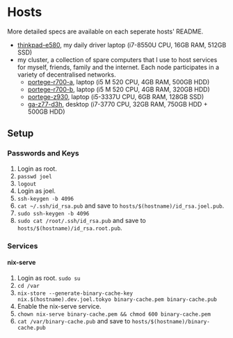 # Hosts

More detailed specs are available on each seperate hosts' README.

- [thinkpad-e580](thinkpad-e580#readme), my daily driver laptop (i7-8550U CPU, 16GB RAM, 512GB SSD)
- my cluster, a collection of spare computers that I use to host services for myself, friends, family and the internet. Each node participates in a variety of decentralised networks.
  - [portege-r700-a](portege-r700-a#readme), laptop (i5 M 520 CPU, 4GB RAM, 500GB HDD)
  - [portege-r700-b](portege-r700-b#readme), laptop (i5 M 520 CPU, 4GB RAM, 320GB HDD)
  - [portege-z930](portege-z930#readme), laptop (i5-3337U CPU, 6GB RAM, 128GB SSD)
  - [ga-z77-d3h](ga-z77-d3h#readme), desktop (i7-3770 CPU, 32GB RAM, 750GB HDD + 500GB HDD)

## Setup

### Passwords and Keys

1. Login as root.
2. `passwd joel`
3. `logout`
4. Login as joel.
5. `ssh-keygen -b 4096`
6. `cat ~/.ssh/id_rsa.pub` and save to `hosts/$(hostname)/id_rsa.joel.pub`.
7. `sudo ssh-keygen -b 4096`
8. `sudo cat /root/.ssh/id_rsa.pub` and save to `hosts/$(hostname)/id_rsa.root.pub`.

### Services

#### nix-serve

1. Login as root.
   `sudo su`
2. `cd /var`
3. `nix-store --generate-binary-cache-key nix.$(hostname).dev.joel.tokyo binary-cache.pem binary-cache.pub`
4. Enable the nix-serve service. <!-- chown: invalid user: ‘nix-serve’ -->
5. `chown nix-serve binary-cache.pem && chmod 600 binary-cache.pem`
6. `cat /var/binary-cache.pub` and save to `hosts/$(hostname)/binary-cache.pub`
